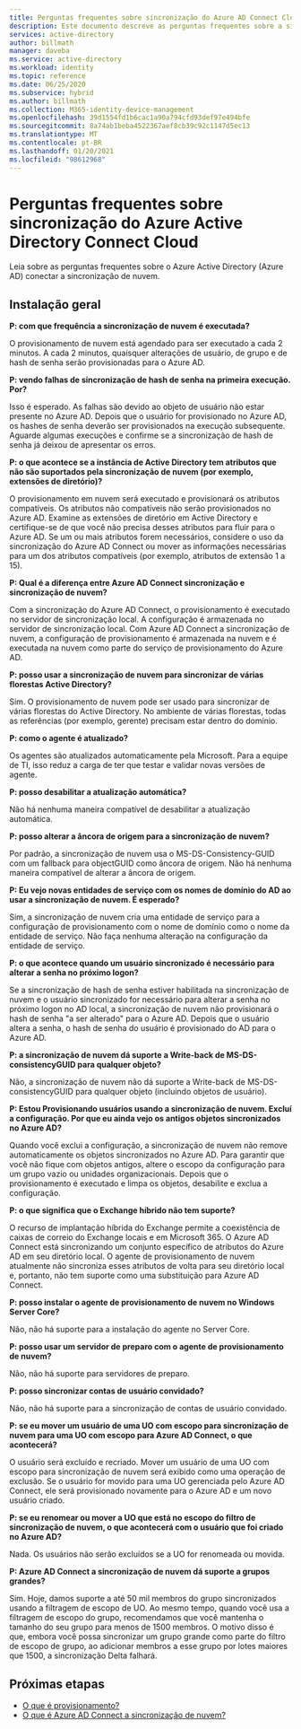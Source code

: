 ```yaml
---
title: Perguntas frequentes sobre sincronização do Azure AD Connect Cloud
description: Este documento descreve as perguntas frequentes sobre a sincronização de nuvem.
services: active-directory
author: billmath
manager: daveba
ms.service: active-directory
ms.workload: identity
ms.topic: reference
ms.date: 06/25/2020
ms.subservice: hybrid
ms.author: billmath
ms.collection: M365-identity-device-management
ms.openlocfilehash: 39d1554fd1b6cac1a90a794cfd93def97e494bfe
ms.sourcegitcommit: 8a74ab1beba4522367aef8cb39c92c1147d5ec13
ms.translationtype: MT
ms.contentlocale: pt-BR
ms.lasthandoff: 01/20/2021
ms.locfileid: "98612968"
---
```

# <a name="azure-active-directory-connect-cloud-sync-faq"></a>Perguntas frequentes sobre sincronização do Azure Active Directory Connect Cloud

Leia sobre as perguntas frequentes sobre o Azure Active Directory (Azure AD) conectar a sincronização de nuvem.

## <a name="general-installation"></a>Instalação geral

**P: com que frequência a sincronização de nuvem é executada?**

O provisionamento de nuvem está agendado para ser executado a cada 2 minutos. A cada 2 minutos, quaisquer alterações de usuário, de grupo e de hash de senha serão provisionadas para o Azure AD.

**P: vendo falhas de sincronização de hash de senha na primeira execução. Por?**

Isso é esperado. As falhas são devido ao objeto de usuário não estar presente no Azure AD. Depois que o usuário for provisionado no Azure AD, os hashes de senha deverão ser provisionados na execução subsequente. Aguarde algumas execuções e confirme se a sincronização de hash de senha já deixou de apresentar os erros.

**P: o que acontece se a instância de Active Directory tem atributos que não são suportados pela sincronização de nuvem (por exemplo, extensões de diretório)?**

O provisionamento em nuvem será executado e provisionará os atributos compatíveis. Os atributos não compatíveis não serão provisionados no Azure AD. Examine as extensões de diretório em Active Directory e certifique-se de que você não precisa desses atributos para fluir para o Azure AD. Se um ou mais atributos forem necessários, considere o uso da sincronização do Azure AD Connect ou mover as informações necessárias para um dos atributos compatíveis (por exemplo, atributos de extensão 1 a 15).

**P: Qual é a diferença entre Azure AD Connect sincronização e sincronização de nuvem?**

Com a sincronização do Azure AD Connect, o provisionamento é executado no servidor de sincronização local. A configuração é armazenada no servidor de sincronização local. Com Azure AD Connect a sincronização de nuvem, a configuração de provisionamento é armazenada na nuvem e é executada na nuvem como parte do serviço de provisionamento do Azure AD. 

**P: posso usar a sincronização de nuvem para sincronizar de várias florestas Active Directory?**

Sim. O provisionamento de nuvem pode ser usado para sincronizar de várias florestas do Active Directory. No ambiente de várias florestas, todas as referências (por exemplo, gerente) precisam estar dentro do domínio.  

**P: como o agente é atualizado?**

Os agentes são atualizados automaticamente pela Microsoft. Para a equipe de TI, isso reduz a carga de ter que testar e validar novas versões de agente. 

**P: posso desabilitar a atualização automática?**

Não há nenhuma maneira compatível de desabilitar a atualização automática.

**P: posso alterar a âncora de origem para a sincronização de nuvem?**

Por padrão, a sincronização de nuvem usa o MS-DS-Consistency-GUID com um fallback para objectGUID como âncora de origem. Não há nenhuma maneira compatível de alterar a âncora de origem.

**P: Eu vejo novas entidades de serviço com os nomes de domínio do AD ao usar a sincronização de nuvem. É esperado?**

Sim, a sincronização de nuvem cria uma entidade de serviço para a configuração de provisionamento com o nome de domínio como o nome da entidade de serviço. Não faça nenhuma alteração na configuração da entidade de serviço.

**P: o que acontece quando um usuário sincronizado é necessário para alterar a senha no próximo logon?**

Se a sincronização de hash de senha estiver habilitada na sincronização de nuvem e o usuário sincronizado for necessário para alterar a senha no próximo logon no AD local, a sincronização de nuvem não provisionará o hash de senha "a ser alterado" para o Azure AD. Depois que o usuário altera a senha, o hash de senha do usuário é provisionado do AD para o Azure AD.

**P: a sincronização de nuvem dá suporte a Write-back de MS-DS-consistencyGUID para qualquer objeto?**

Não, a sincronização de nuvem não dá suporte a Write-back de MS-DS-consistencyGUID para qualquer objeto (incluindo objetos de usuário). 

**P: Estou Provisionando usuários usando a sincronização de nuvem. Excluí a configuração. Por que eu ainda vejo os antigos objetos sincronizados no Azure AD?** 

Quando você exclui a configuração, a sincronização de nuvem não remove automaticamente os objetos sincronizados no Azure AD. Para garantir que você não fique com objetos antigos, altere o escopo da configuração para um grupo vazio ou unidades organizacionais. Depois que o provisionamento é executado e limpa os objetos, desabilite e exclua a configuração. 

**P: o que significa que o Exchange híbrido não tem suporte?**

O recurso de implantação híbrida do Exchange permite a coexistência de caixas de correio do Exchange locais e em Microsoft 365. O Azure AD Connect está sincronizando um conjunto específico de atributos do Azure AD em seu diretório local.  O agente de provisionamento de nuvem atualmente não sincroniza esses atributos de volta para seu diretório local e, portanto, não tem suporte como uma substituição para Azure AD Connect.

**P: posso instalar o agente de provisionamento de nuvem no Windows Server Core?**

Não, não há suporte para a instalação do agente no Server Core.

**P: posso usar um servidor de preparo com o agente de provisionamento de nuvem?**

Não, não há suporte para servidores de preparo.

**P: posso sincronizar contas de usuário convidado?**

Não, não há suporte para a sincronização de contas de usuário convidado.

**P: se eu mover um usuário de uma UO com escopo para sincronização de nuvem para uma UO com escopo para Azure AD Connect, o que acontecerá?**

O usuário será excluído e recriado.  Mover um usuário de uma UO com escopo para sincronização de nuvem será exibido como uma operação de exclusão.  Se o usuário for movido para uma UO gerenciada pelo Azure AD Connect, ele será provisionado novamente para o Azure AD e um novo usuário criado.

**P: se eu renomear ou mover a UO que está no escopo do filtro de sincronização de nuvem, o que acontecerá com o usuário que foi criado no Azure AD?**

Nada.  Os usuários não serão excluídos se a UO for renomeada ou movida.

**P: Azure AD Connect a sincronização de nuvem dá suporte a grupos grandes?**

Sim. Hoje, damos suporte a até 50 mil membros do grupo sincronizados usando a filtragem de escopo de UO. Ao mesmo tempo, quando você usa a filtragem de escopo do grupo, recomendamos que você mantenha o tamanho do seu grupo para menos de 1500 membros. O motivo disso é que, embora você possa sincronizar um grupo grande como parte do filtro de escopo de grupo, ao adicionar membros a esse grupo por lotes maiores que 1500, a sincronização Delta falhará. 

## <a name="next-steps"></a>Próximas etapas 

- [O que é provisionamento?](what-is-provisioning.md)
- [O que é Azure AD Connect a sincronização de nuvem?](what-is-cloud-sync.md)
